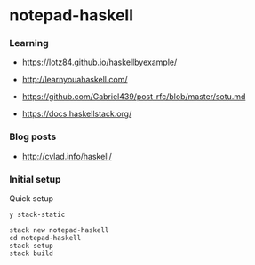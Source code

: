 # notepad-haskell



### Learning

* https://lotz84.github.io/haskellbyexample/
* http://learnyouahaskell.com/
* https://github.com/Gabriel439/post-rfc/blob/master/sotu.md

* https://docs.haskellstack.org/

### Blog posts

* http://cvlad.info/haskell/


### Initial setup

Quick setup

```
y stack-static
```


```
stack new notepad-haskell
cd notepad-haskell
stack setup
stack build

```

